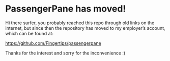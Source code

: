 PassengerPane has moved!
========================

Hi there surfer, you probably reached this repo through old links on the
internet, but since then the repository has moved to my employer’s account,
which can be found at:

https://github.com/Fingertips/passengerpane

Thanks for the interest and sorry for the inconvenience :)
